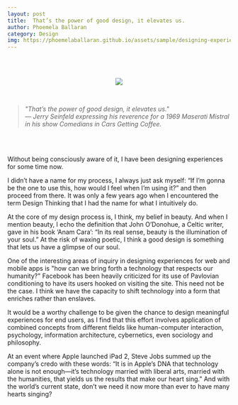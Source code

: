 ```yaml
---
layout: post
title:  That’s the power of good design, it elevates us.
author: Phoemela Ballaran
category: Design
img: https://phoemelaballaran.github.io/assets/sample/designing-experiences.jpeg
---
```

<br/><br/>
<p align="center"><img src="https://phoemelaballaran.github.io/assets/sample/designing-experiences.jpeg"/></p>
<br/>
<blockquote><i>
  "That’s the power of good design, it elevates us."<br>
  — Jerry Seinfeld expressing his reverence for a 1969 Maserati Mistral in his show Comedians in Cars Getting Coffee.
  </i></blockquote>
<br/><br/>

Without being consciously aware of it, I have been designing experiences for some time now.

I didn’t have a name for my process, I always just ask myself: “If I’m gonna be the one to use this, how would I feel when I’m using it?” and then proceed from there. It was only a few years ago when I encountered the term Design Thinking that I had the name for what I intuitively do.

At the core of my design process is, I think, my belief in beauty. And when I mention beauty, I echo the definition that John O’Donohue, a Celtic writer, gave in his book ‘Anam Cara’: “In its real sense, beauty is the illumination of your soul.” At the risk of waxing poetic, I think a good design is something that lets us have a glimpse of our soul.

One of the interesting areas of inquiry in designing experiences for web and mobile apps is "how can we bring forth a technology that respects our humanity?" Facebook has been heavily criticized for its use of Pavlovian conditioning to have its users hooked on visiting the site. This need not be the case. I think we have the capacity to shift technology into a form that enriches rather than enslaves.

It would be a worthy challenge to be given the chance to design meaningful experiences for end users, as I find that this effort involves application of combined concepts from different fields like human-computer interaction, psychology, information architecture, cybernetics, even sociology and philosophy.

At an event where Apple launched iPad 2, Steve Jobs summed up the company’s credo with these words: “It is in Apple’s DNA that technology alone is not enough—it’s technology married with liberal arts, married with the humanities, that yields us the results that make our heart sing.” And with the world’s current state, don’t we need it now more than ever to have many hearts singing? 
